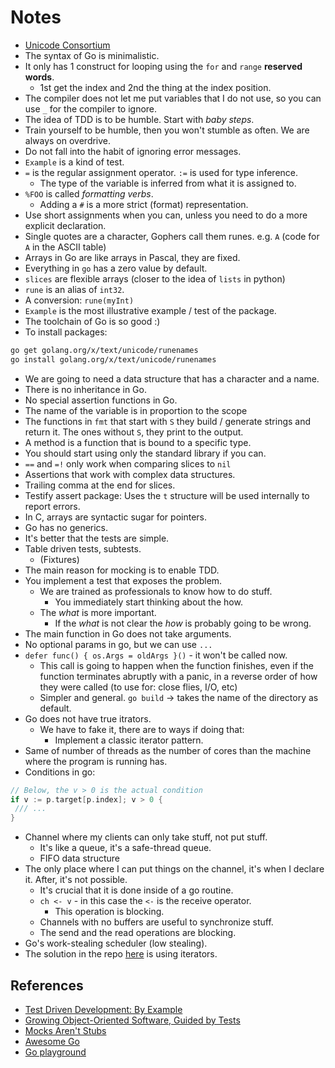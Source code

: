 # Notes

* [Unicode Consortium](http://unicode.org) 
* The syntax of Go is minimalistic. 
* It only has 1 construct for looping using the `for` and `range` **reserved words**.
    * 1st get the index and 2nd the thing at the index position.
* The compiler does not let me put variables that I do not use, so you can use `_` for the compiler to ignore.     
* The idea of TDD is to be humble. Start with _baby steps_.
* Train yourself to be humble, then you won't stumble as often. We are always on overdrive. 
* Do not fall into the habit of ignoring error messages.
* `Example` is a kind of test.
* `=` is the regular assignment operator. `:=` is used for type inference.
    * The type of the variable is inferred from what it is assigned to.
* `%FOO` is called _formatting verbs_.
    * Adding a `#` is a more strict (format) representation. 
* Use short assignments when you can, unless you need to do a more explicit declaration.
* Single quotes are a character, Gophers call them runes. e.g. `A` (code for `A` in the ASCII table)
* Arrays in Go are like arrays in Pascal, they are fixed.
* Everything in `go` has a zero value by default.
* `slices` are flexible arrays (closer to the idea of `lists` in python)
* `rune` is an alias of `int32`.
* A conversion: `rune(myInt)`
* `Example` is the most illustrative example / test of the package.
* The toolchain of Go is so good :)
* To install packages:

```bash
go get golang.org/x/text/unicode/runenames
go install golang.org/x/text/unicode/runenames
```

* We are going to need a data structure that has a character and a name.
* There is no inheritance in Go.
* No special assertion functions in Go.
* The name of the variable is in proportion to the scope
* The functions in `fmt` that start with `S` they build / generate strings and return it. The ones without `S`, they print to the output.
* A method is a function that is bound to a specific type.
* You should start using only the standard library if you can.
* `==` and `=!` only work when comparing slices to `nil`
* Assertions that work with complex data structures.
* Trailing comma at the end for slices.
* Testify assert package: Uses the `t` structure will be used internally to report errors.
* In C, arrays are syntactic sugar for pointers.
* Go has no generics.
* It's better that the tests are simple.
* Table driven tests, subtests. 
    * (Fixtures)
* The main reason for mocking is to enable TDD.
* You implement a test that exposes the problem.
    * We are trained as professionals to know how to do stuff.
        * You immediately start thinking about the how.
    * The _what_ is more important. 
        * If the _what_ is not clear the _how_ is probably going to be wrong.
* The main function in Go does not take arguments.
* No optional params in go, but we can use `...`
* `defer func() { os.Args = oldArgs }()` - it won't be called now.
    * This call is going to happen when the function finishes, even if the function terminates abruptly with a panic, in a reverse order of how they were called (to use for: close flies, I/O, etc)
    * Simpler and general.
`go build` -> takes the name of the directory as default.
* Go does not have true itrators. 
    * We have to fake it, there are to ways if doing that:
        * Implement a classic iterator pattern.
* Same of number of threads as the number of cores than the machine where the program is running has.
* Conditions in go:
```go
// Below, the v > 0 is the actual condition
if v := p.target[p.index]; v > 0 {
 /// ...
}
```
           
* Channel where my clients can only take stuff, not put stuff. 
    * It's like a queue, it's a safe-thread queue.
    * FIFO data structure
* The only place where I can put things on the channel, it's when I declare it. After, it's not possible.     
    * It's crucial that it is done inside of a go routine.
    * `ch <- v` - in this case the `<-` is the receive operator. 
        * This operation is blocking.
    * Channels with no buffers are useful to synchronize stuff.    
    * The send and the read operations are blocking.        
* Go's work-stealing scheduler (low stealing).
* The solution in the repo [here](https://github.com/standupdev/runes2019/blob/master/runes/main.go#L22) is using iterators.
           
 ## References     
* [Test Driven Development: By Example](https://www.goodreads.com/book/show/387190.Test_Driven_Development)
* [Growing Object-Oriented Software, Guided by Tests](https://www.goodreads.com/book/show/4268826-growing-object-oriented-software-guided-by-tests)
* [Mocks Aren't Stubs](https://martinfowler.com/articles/mocksArentStubs.html)
* [Awesome Go](https://github.com/avelino/awesome-go)
* [Go playground](https://play.golang.org/)








